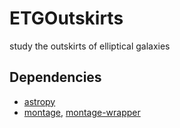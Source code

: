 ETGOutskirts
============

study the outskirts of elliptical galaxies

## Dependencies
- [astropy](http://www.astropy.org/)
- [montage](http://montage.ipac.caltech.edu/), [montage-wrapper](http://montage-wrapper.readthedocs.org/en/v0.9.5/)
